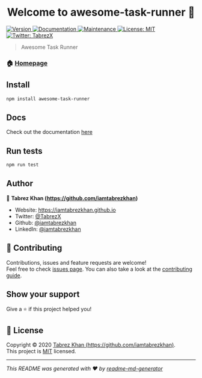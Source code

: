 <h1 align="center">Welcome to awesome-task-runner 👋</h1>
<p>
  <a href="https://www.npmjs.com/package/awesome-task-runner" target="_blank">
    <img alt="Version" src="https://img.shields.io/npm/v/awesome-task-runner.svg">
  </a>
  <a href="https://github.com/iamtabrezkhan/awesome-task-runner#readme" target="_blank">
    <img alt="Documentation" src="https://img.shields.io/badge/documentation-yes-brightgreen.svg" />
  </a>
  <a href="https://github.com/iamtabrezkhan/awesome-task-runner/graphs/commit-activity" target="_blank">
    <img alt="Maintenance" src="https://img.shields.io/badge/Maintained%3F-yes-green.svg" />
  </a>
  <a href="https://github.com/iamtabrezkhan/awesome-task-runner/blob/master/LICENSE" target="_blank">
    <img alt="License: MIT" src="https://img.shields.io/github/license/iamtabrezkhan/awesome-task-runner" />
  </a>
  <a href="https://twitter.com/TabrezX" target="_blank">
    <img alt="Twitter: TabrezX" src="https://img.shields.io/twitter/follow/TabrezX.svg?style=social" />
  </a>
</p>

> Awesome Task Runner

### 🏠 [Homepage](https://github.com/iamtabrezkhan/awesome-task-runner#readme)

## Install

```sh
npm install awesome-task-runner
```

## Docs

Check out the documentation [here](docs/DOCUMENTATION.md)

## Run tests

```sh
npm run test
```

## Author

👤 **Tabrez Khan (https://github.com/iamtabrezkhan)**

- Website: https://iamtabrezkhan.github.io
- Twitter: [@TabrezX](https://twitter.com/TabrezX)
- Github: [@iamtabrezkhan](https://github.com/iamtabrezkhan)
- LinkedIn: [@iamtabrezkhan](https://linkedin.com/in/iamtabrezkhan)

## 🤝 Contributing

Contributions, issues and feature requests are welcome!<br />Feel free to check [issues page](https://github.com/iamtabrezkhan/awesome-task-runner/issues). You can also take a look at the [contributing guide](https://github.com/iamtabrezkhan/awesome-task-runner/blob/master/CONTRIBUTING.md).

## Show your support

Give a ⭐️ if this project helped you!

## 📝 License

Copyright © 2020 [Tabrez Khan (https://github.com/iamtabrezkhan)](https://github.com/iamtabrezkhan).<br />
This project is [MIT](https://github.com/iamtabrezkhan/awesome-task-runner/blob/master/LICENSE) licensed.

---

_This README was generated with ❤️ by [readme-md-generator](https://github.com/kefranabg/readme-md-generator)_
